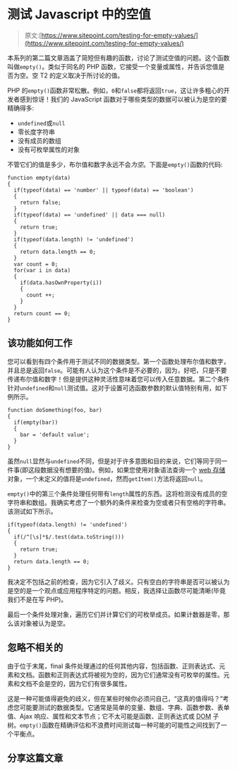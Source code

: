 # 测试 Javascript 中的空值

> 原文:[https://www.sitepoint.com/testing-for-empty-values/](https://www.sitepoint.com/testing-for-empty-values/)

本系列的第二篇文章涵盖了简短但有趣的函数，讨论了测试空值的问题。这个函数叫做`empty()`。类似于同名的 PHP 函数，它接受一个变量或属性，并告诉您值是否为空。空 T2 的定义取决于所讨论的值。

PHP 的`empty()`函数非常松散。例如，`0`和`false`都将返回`true`，这让许多粗心的开发者感到惊讶！我们的 JavaScript 函数对于哪些类型的数据可以被认为是空的要精确得多:

*   `undefined`或`null`
*   零长度字符串
*   没有成员的数组
*   没有可枚举属性的对象

不管它们的值是多少，布尔值和数字永远不会*为空*。下面是`empty()`函数的代码:

```
function empty(data)
{
  if(typeof(data) == 'number' || typeof(data) == 'boolean')
  { 
    return false; 
  }
  if(typeof(data) == 'undefined' || data === null)
  {
    return true; 
  }
  if(typeof(data.length) != 'undefined')
  {
    return data.length == 0;
  }
  var count = 0;
  for(var i in data)
  {
    if(data.hasOwnProperty(i))
    {
      count ++;
    }
  }
  return count == 0;
}
```

## 该功能如何工作

您可以看到有四个条件用于测试不同的数据类型。第一个函数处理布尔值和数字，并且总是返回`false`。可能有人认为这个条件是不必要的，因为，好吧，只是不要传递布尔值和数字！但是提供这种灵活性意味着您可以传入任意数据。第二个条件针对`undefined`和`null`测试值。这对于设置可选函数参数的默认值特别有用，如下例所示。

```
function doSomething(foo, bar)
{
  if(empty(bar))
  {
    bar = 'default value';
  }
}
```

虽然`null`显然与`undefined`不同，但是对于许多意图和目的来说，它们等同于同一件事(即这段数据没有想要的值)。例如，如果您使用对象语法查询一个 [web 存储](https://www.w3.org/TR/webstorage/)对象，一个未定义的值将是`undefined`，然而`getItem()`方法将返回`null`。

`empty()`中的第三个条件处理任何带有`length`属性的东西。这将检测没有成员的空字符串和数组。我确实考虑了一个额外的条件来检查为空或者只有空格的字符串。该测试如下所示。

```
if(typeof(data.length) != 'undefined')
{
  if(/^[\s]*$/.test(data.toString()))
  {
    return true;
  }
  return data.length == 0;
}
```

我决定不包括之前的检查，因为它引入了歧义。只有空白的字符串是否可以被认为是空的是一个观点或应用程序特定的问题。相反，我选择让函数尽可能清晰(毕竟我们不是在写 PHP)。

最后一个条件处理对象，遍历它们并计算它们的可枚举成员。如果计数器是零，那么该对象被认为是空。

## 忽略不相关的

由于位于末尾，final 条件处理通过的任何其他内容，包括函数、正则表达式、元素和文档。函数和正则表达式将被视为空的，因为它们通常没有可枚举的属性。元素和文档不会是空的，因为它们有很多属性。

这是一种可能值得避免的歧义，但在某些时候你必须问自己，“这真的值得吗？”考虑您可能要测试的数据类型。它通常是简单的变量、数组、字典、函数参数、表单值、Ajax 响应、属性和文本节点；它不太可能是函数、正则表达式或 <abbr title="Document Object Model">DOM</abbr> 子树。`empty()`函数在精确评估和不浪费时间测试每一种可能的可能性之间找到了一个平衡点。

## 分享这篇文章